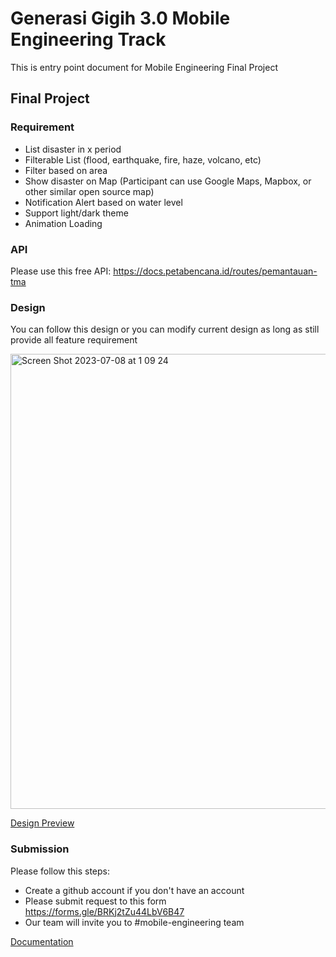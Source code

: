 # Generasi Gigih 3.0 Mobile Engineering Track
This is entry point document for Mobile Engineering Final Project

## Final Project
### Requirement
- List disaster in x period
- Filterable List (flood, earthquake, fire, haze, volcano, etc)
- Filter based on area 
- Show disaster on Map (Participant can use Google Maps, Mapbox, or other similar open source map)
- Notification Alert based on water level
- Support light/dark theme
- Animation Loading

### API
Please use this free API: https://docs.petabencana.id/routes/pemantauan-tma 

### Design
You can follow this design or you can modify current design as long as still provide all feature requirement

<img width="728" alt="Screen Shot 2023-07-08 at 1 09 24" src="https://github.com/GG-3-0-Mobile-Engineering/mobile-engineering/assets/22597869/04e8bf30-d912-488e-8a7c-268e818eee76">

[Design Preview](https://www.figma.com/proto/T6UX6nx2BDpr67g5rGsY6F/Final-Project-YABB?type=design&node-id=12-5141&t=qjpie75sqlYxJupZ-1&scaling=min-zoom&page-id=3%3A3&starting-point-node-id=12%3A5141&mode=design)

### Submission
Please follow this steps:
- Create a github account if you don't have an account
- Please submit request to this form  https://forms.gle/BRKj2tZu44LbV6B47
- Our team will invite you to #mobile-engineering team

[Documentation](https://docs.google.com/document/d/1LnAXX8RGiOrjv-Gb1kXZgecWgOn4BYJMAA7xx0RornU/edit?usp=sharing)
